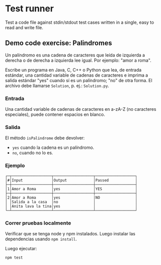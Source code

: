 # Test runner

Test a code file against stdin/stdout test cases written in a single, easy to read and write file.

## Demo code exercise: Palindromes

Un palíndromo es una cadena de caracteres que leída de izquierda a derecha o de derecha a izquierda lee igual. Por ejemplo: "amor a roma".

Escribe un programa en Java, C, C++ o Python que lea, de entrada estándar, una cantidad variable de cadenas de caracteres e imprima a salida estándar "yes" cuando sí es un palíndromo; "no" de otra forma. El archivo debe llamarse `Solution`, p. ej.: `Solution.py`.

### Entrada

Una cantidad variable de cadenas de caracteres en a-zA-Z (no caracteres especiales), puede contener espacios en blanco.

### Salida

El método `isPalindrome` debe devolver:

- `yes` cuando la cadena es un palíndromo.
- `no`, cuando no lo es.

### Ejemplo

```text
┌─┬──────────────────┬──────────────────┬──────────────────┐
│#│Input             │Output            │Passed            │
├─┼──────────────────┼──────────────────┼──────────────────┤
│1│Amor a Roma       │yes               │YES               │
├─┼──────────────────┼──────────────────┼──────────────────┤
│2│Amor a Roma       │yes               |NO                │
│ │Salida a la casa  │no                │                  │
│ │Anita lava la tina│yes               │                  │
└─┴──────────────────┴──────────────────┴──────────────────┘
```

### Correr pruebas localmente

Verificar que se tenga node y npm instalados. Luego instalar las dependencias usando `npm install`.

Luego ejecutar:

```text
npm test
```